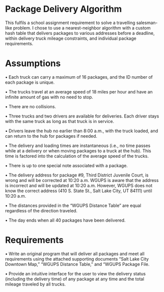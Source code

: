 # Package Delivery Algorithm

This fulfils a school assignment requirement to solve a travelling salesman-like problem. I chose to use a nearest-neighbor algorithm with a custom hash table that delivers packages to various addresses before a deadline, within delivery truck mileage constraints, and individual package requirements. 

# Assumptions

•  Each truck can carry a maximum of 16 packages, and the ID number of each package is unique.

•  The trucks travel at an average speed of 18 miles per hour and have an infinite amount of gas with no need to stop.

•  There are no collisions.

•  Three trucks and two drivers are available for deliveries. Each driver stays with the same truck as long as that truck is in service.

•  Drivers leave the hub no earlier than 8:00 a.m., with the truck loaded, and can return to the hub for packages if needed.

•  The delivery and loading times are instantaneous (i.e., no time passes while at a delivery or when moving packages to a truck at the hub). This time is factored into the calculation of the average speed of the trucks.

•  There is up to one special note associated with a package.

•  The delivery address for package #9, Third District Juvenile Court, is wrong and will be corrected at 10:20 a.m. WGUPS is aware that the address is incorrect and will be updated at 10:20 a.m. However, WGUPS does not know the correct address (410 S. State St., Salt Lake City, UT 84111) until 10:20 a.m.

•  The distances provided in the “WGUPS Distance Table” are equal regardless of the direction traveled.

•  The day ends when all 40 packages have been delivered.


# Requirements

•  Write an original program that will deliver all packages and meet all requirements using the attached supporting documents “Salt Lake City Downtown Map,” “WGUPS Distance Table,” and “WGUPS Package File.

•  Provide an intuitive interface for the user to view the delivery status (including the delivery time) of any package at any time and the total mileage traveled by all trucks.
